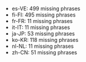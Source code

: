 - es-VE: 499 missing phrases
- fi-FI: 495 missing phrases
- fr-FR: 11 missing phrases
- it-IT: 11 missing phrases
- ja-JP: 53 missing phrases
- ko-KR: 118 missing phrases
- nl-NL: 11 missing phrases
- zh-CN: 51 missing phrases
